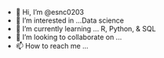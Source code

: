 - 👋 Hi, I’m @esnc0203
- 👀 I’m interested in ...Data science
- 🌱 I’m currently learning ... R, Python, & SQL
- 💞️ I’m looking to collaborate on ... 
- 📫 How to reach me ...

<!---
esnc0203/esnc0203 is a ✨ special ✨ repository because its `README.md` (this file) appears on your GitHub profile.
You can click the Preview link to take a look at your changes.
--->
